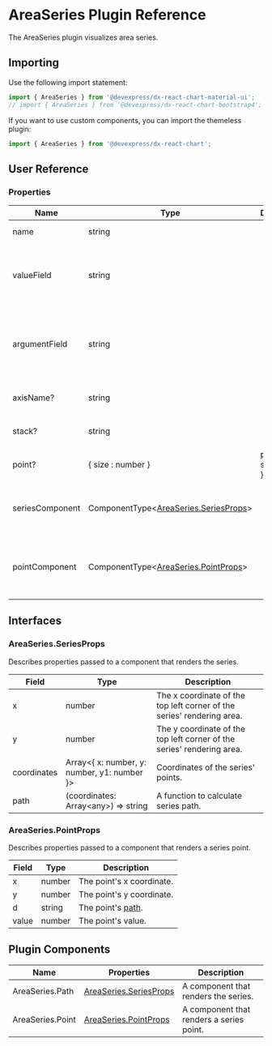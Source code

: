 # AreaSeries Plugin Reference

The AreaSeries plugin visualizes area series.

## Importing

Use the following import statement:

```js
import { AreaSeries } from '@devexpress/dx-react-chart-material-ui';
// import { AreaSeries } from '@devexpress/dx-react-chart-bootstrap4';
```

If you want to use custom components, you can import the themeless plugin:

```js
import { AreaSeries } from '@devexpress/dx-react-chart';
```

## User Reference

### Properties

Name | Type | Default | Description
-----|------|---------|------------
name | string | | A series name.
valueField | string | | The name of a data field that provides series point values.
argumentField | string | | The name of a data field that provides series point argument values.
axisName? | string | | The associated axis.
stack? | string | | The associated stack.
point? | { size : number } | point: { size: 7 } | Point options.
seriesComponent | ComponentType&lt;[AreaSeries.SeriesProps](#areaseriesseriesprops)&gt; | | A component that renders the series.
pointComponent | ComponentType&lt;[AreaSeries.PointProps](#areaseriespointprops)&gt; | | A component that renders a series point.

## Interfaces

### AreaSeries.SeriesProps

Describes properties passed to a component that renders the series.

Field | Type | Description
------|------|------------
x | number | The x coordinate of the top left corner of the series' rendering area.
y | number | The y coordinate of the top left corner of the series' rendering area.
coordinates | Array&lt;{ x: number, y: number, y1: number }&gt; | Coordinates of the series' points.
path | (coordinates: Array&lt;any&gt;) => string | A function to calculate series path.

### AreaSeries.PointProps

Describes properties passed to a component that renders a series point.

Field | Type | Description
------|------|------------
x | number | The point's x coordinate.
y | number | The point's y coordinate.
d | string | The point's [path](https://developer.mozilla.org/en-US/docs/Web/SVG/Attribute/d).
value | number | The point's value.

## Plugin Components

Name | Properties | Description
-----|------------|------------
AreaSeries.Path | [AreaSeries.SeriesProps](#areaseriesseriesprops) | A component that renders the series.
AreaSeries.Point | [AreaSeries.PointProps](#areaseriespointprops) | A component that renders a series point.
